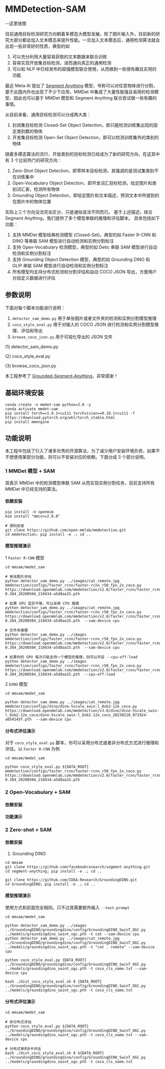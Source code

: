 # MMDetection-SAM

--这里放图

目前通用目标检测研究方向朝着多模态大模型发展。除了图片输入外，目前新的研究大部分都会加入文本模态来提升性能。一旦加入文本模态后，通用检测算法就会出现一些非常好的性质，典型的如

1. 可以充分利用大量容易获取的文本数据来联合训练
2. 容易实现开放集目标检测，进而通向真正的通用检测
3. 可以和 NLP 中已经发布的超强模型联合使用，从而做到一些很有趣且实用的功能

最近 Meta AI 提出了 [Segment Anything](https://github.com/facebookresearch/segment-anything) 模型，号称可以对任意物体进行分割，基于此国内外也出现了不少下应用，MMDet 中集成了大量性能强且易用的检测模型，因此也可以基于 MMDet 模型和 Segment Anything 联合尝试做一些有趣的事情。

从目前来看，通用目标检测可以分成两大类：

1. 封闭集目标检测 Closed-Set Object Detection，即只能检测训练集出现的固定类别数的物体
2. 开发集目标检测 Open-Set Object Detection，即可以检测训练集外的类别的物体

随着多模态算法的流行，开放类别的目标检测已经成为了新的研究方向，在这其中有 3 个比较热门的研究方向：

1. Zero-Shot Object Detection，即零样本目标检测，其强调的是测试集类别不在训练集中
2. Open-Vocabulary Object Detection，即开发词汇目标检测，给定图片和类别词汇表，检测所有物体
3. Grounding Object Detection，即给定图片和文本描述，预测文本中所提到的在图片中的物体位置

实际上三个方向没法完全区分，只是通俗说法不同而已。 基于上述描述，结合 Segment Anything，我们提供了多个模型串联的推理和评估脚本。 具体包括如下功能：

1. 支持 MMDet 模型经典检测模型 (Closed-Set)，典型的如 Faster R-CNN 和 DINO 等串联 SAM 模型进行自动检测和实例分割标注
2. 支持 Open-Vocabulary 检测模型，典型的如 Detic 串联 SAM 模型进行自动检测和实例分割标注
3. 支持 Grounding Object Detection 模型，典型的如 Grounding DINO 和 GLIP 串联 SAM 模型进行自动检测和实例分割标注
4. 所有模型均支持分布式检测和分割评估和自动 COCO JSON 导出，方便用户对自定义数据进行评估

## 参数说明

下面对每个脚本功能进行说明：

1. `detector_sam_demo.py` 用于单张图片或者文件夹的检测和实例分割模型推理
2. `coco_style_eval.py` 用于对输入的 COCO JSON 进行检测和实例分割模型推理、评估和导出
3. `browse_coco_json.py` 用于可视化导出的 JSON 文件

(1) detector_sam_demo.py

(2) coco_style_eval.py

(3) browse_coco_json.py

本工程参考了 [Grounded-Segment-Anything](https://github.com/IDEA-Research/Grounded-Segment-Anything)，非常感谢！

## 基础环境安装

```shell
conda create -n mmdet-sam python=3.8 -y
conda activate mmdet-sam
pip install torch==1.9.1+cu111 torchvision==0.10.1+cu111 -f https://download.pytorch.org/whl/torch_stable.html
pip install mmengine
```

## 功能说明

本工程中包括了引入了诸多优秀的开源算法，为了减少用户安装环境负担，如果不不想使用某部分功能，则可以不安装对应的依赖。下面分成 3 个部分说明。

### 1 MMDet 模型 + SAM

其表示 MMDet 中的检测模型串联 SAM 从而实现实例分割任务，目前支持所有 MMDet 中已经支持的算法。

#### 依赖安装

```shell
pip install -U openmim
mim install "mmcv>=2.0.0"

# 源码安装
git clone https://github.com/open-mmlab/mmdetection.git
cd mmdetection; pip install -e .; cd ..
```

#### 模型推理演示

1 `Faster R-CNN` 模型

```shell
cd mmsam/mmdet_sam

# 单张图片评估
python detector_sam_demo.py ../images/cat_remote.jpg mmdetection/configs/faster_rcnn/faster-rcnn_r50_fpn_2x_coco.py https://download.openmmlab.com/mmdetection/v2.0/faster_rcnn/faster_rcnn_r50_fpn_2x_coco/faster_rcnn_r50_fpn_2x_coco_bbox_mAP-0.384_20200504_210434-a5d8aa15.pth

# 如果 GPU 显存不够，可以采用 CPU 推理
python detector_sam_demo.py ../images/cat_remote.jpg mmdetection/configs/faster_rcnn/faster-rcnn_r50_fpn_2x_coco.py https://download.openmmlab.com/mmdetection/v2.0/faster_rcnn/faster_rcnn_r50_fpn_2x_coco/faster_rcnn_r50_fpn_2x_coco_bbox_mAP-0.384_20200504_210434-a5d8aa15.pth  --sam-device cpu

# 文件夹推理
python detector_sam_demo.py ../images mmdetection/configs/faster_rcnn/faster-rcnn_r50_fpn_2x_coco.py https://download.openmmlab.com/mmdetection/v2.0/faster_rcnn/faster_rcnn_r50_fpn_2x_coco/faster_rcnn_r50_fpn_2x_coco_bbox_mAP-0.384_20200504_210434-a5d8aa15.pth  --sam-device cpu

# 如果你的 GPU 每次只能支持一个模型的推理，则可以开启 --cpu-off-load
python detector_sam_demo.py ../images mmdetection/configs/faster_rcnn/faster-rcnn_r50_fpn_2x_coco.py https://download.openmmlab.com/mmdetection/v2.0/faster_rcnn/faster_rcnn_r50_fpn_2x_coco/faster_rcnn_r50_fpn_2x_coco_bbox_mAP-0.384_20200504_210434-a5d8aa15.pth  --cpu-off-load
```

2 `DINO` 模型

```shell
cd mmsam/mmdet_sam

python detector_sam_demo.py ../images/cat_remote.jpg mmdetection/configs/dino/dino-5scale_swin-l_8xb2-12e_coco.py https://download.openmmlab.com/mmdetection/v3.0/dino/dino-5scale_swin-l_8xb2-12e_coco/dino-5scale_swin-l_8xb2-12e_coco_20230228_072924-a654145f.pth  --sam-device cpu
```

#### 分布式评估演示

对于 `coco_style_eval.py` 脚本，你可以采用分布式或者非分布式方式进行推理和评估。以 `Faster R-CNN` 为例

```shell
cd mmsam/mmdet_sam

python coco_style_eval.py ${DATA_ROOT} mmdetection/configs/faster_rcnn/faster-rcnn_r50_fpn_2x_coco.py https://download.openmmlab.com/mmdetection/v2.0/faster_rcnn/faster_rcnn_r50_fpn_2x_coco/faster_rcnn_r50_fpn_2x_coco_bbox_mAP-0.384_20200504_210434-a5d8aa15.pth
```

### 2 Open-Vocabulary + SAM

#### 依赖安装

#### 功能演示

### 2 Zero-shot + SAM

#### 依赖安装

1. Grounding DINO

```shell
cd mmsam
git clone https://github.com/facebookresearch/segment-anything.git
cd segment-anything; pip install -e .; cd ..

git clone https://github.com/IDEA-Research/GroundingDINO.git
cd GroundingDINO; pip install -e .; cd ..
```

#### 模型推理演示

使用方式和前面完全相同。只不过其需要额外输入 `--text-prompt`

```shell
cd mmsam/mmdet_sam

python detector_sam_demo.py ../images ../GroundingDINO/groundingdino/config/GroundingDINO_SwinT_OGC.py ../models/groundingdino_swint_ogc.pth -t cat --sam-device cpu
python detector_sam_demo.py ../images/cat_remote.jpg ../GroundingDINO/groundingdino/config/GroundingDINO_SwinT_OGC.py ../models/groundingdino_swint_ogc.pth -t "cat . remote" --sam-device cpu

python coco_style_eval.py {DATA_ROOT} ../GroundingDINO/groundingdino/config/GroundingDINO_SwinT_OGC.py ../models/groundingdino_swint_ogc.pth -t coco_cls_name.txt --sam-device cpu

bash ./dist_coco_style_eval.sh 8 {DATA_ROOT} ../GroundingDINO/groundingdino/config/GroundingDINO_SwinT_OGC.py ../models/groundingdino_swint_ogc.pth -t coco_cls_name.txt
```

#### 分布式评估演示

```shell
cd mmsam/mmdet_sam

# 非分布式评估
python coco_style_eval.py ${DATA_ROOT} ../GroundingDINO/groundingdino/config/GroundingDINO_SwinT_OGC.py ../models/groundingdino_swint_ogc.pth -t coco_cls_name.txt --sam-device cpu

# 分布式单机8卡评估
bash ./dist_coco_style_eval.sh 8 ${DATA_ROOT} ../GroundingDINO/groundingdino/config/GroundingDINO_SwinT_OGC.py ../models/groundingdino_swint_ogc.pth -t coco_cls_name.txt
```
